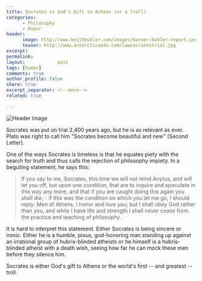 ```yaml
---
title: Socrates is God's Gift to Athens (or a Troll)
categories: 
      - Philosophy
      - Humor
header:
      image: http://www.keithbuhler.com/images/banner-buhler-report.svg
      teaser: http://www.antarcticaedu.com/lawsocratestrial.jpg
excerpt: 
permalink: 
layout:            post
tags: [humor]
comments: true
author_profile: false
share: true
excerpt_separator: <!--more-->
related: true

---
```


![Header Image](http://www.antarcticaedu.com/lawsocratestrial.jpg)

Socrates was put on trial 2,400 years ago, but he is as relevant as ever. Plato was right to call him "Socrates become beautiful and new" (Second Letter).

One of the ways Socrates is timeless is that he equates piety with the search for truth and thus calls the rejection of philosophy impiety. In a beguiling statement, he says this: 

>If you say to me, Socrates, this time we will not mind Anytus, and will let you off, but upon one condition, that are to inquire and speculate in this way any more, and that if you are caught doing this again you shall die; - if this was the condition on which you let me go, I should reply: Men of Athens, I honor and love you; but I shall obey God rather than you, and while I have life and strength I shall never cease from the practice and teaching of philosophy.


It is hard to interpret this statement. Either Socrates is being sincere or ironic. Either he is a humble, pious, god-honoring man standing up against an irrational group of hubris-blinded atheists or he himself is a hubris-blinded atheist with a death wish, seeing how far he can mock these men before they silence him.

Socrates is either God's gift to Athens or the world's first -- and greatest -- troll. 